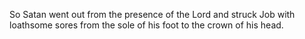 So Satan went out from the presence of the Lord and struck Job with loathsome sores from the sole of his foot to the crown of his head.
